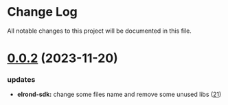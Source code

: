 
# Change Log

All notable changes to this project will be documented in this file.

# [0.0.2](https://github.com/xiaohuasheng0x1/blockchains) (2023-11-20)

### updates

- **elrond-sdk:** change some files name and remove some unused libs ([21](https://github.com/xiaohuasheng0x1/blockchains/pull/21))
